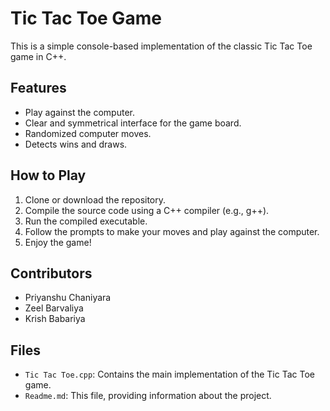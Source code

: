 # Tic Tac Toe Game

This is a simple console-based implementation of the classic Tic Tac Toe game in C++.

## Features

- Play against the computer.
- Clear and symmetrical interface for the game board.
- Randomized computer moves.
- Detects wins and draws.

## How to Play

1. Clone or download the repository.
2. Compile the source code using a C++ compiler (e.g., g++).
3. Run the compiled executable.
4. Follow the prompts to make your moves and play against the computer.
5. Enjoy the game!

## Contributors

- Priyanshu Chaniyara
- Zeel Barvaliya
- Krish Babariya

## Files

- `Tic Tac Toe.cpp`: Contains the main implementation of the Tic Tac Toe game.
- `Readme.md`: This file, providing information about the project.
